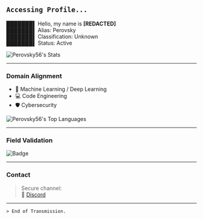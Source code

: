 ## `Accessing Profile...`

███████▌ Hello, my name is **[REDACTED]**  
███████▌ Alias: Perovsky  
███████▌ Classification: Unknown  
███████▌ Status: Active  

![Perovsky56's Stats](https://github-readme-stats.vercel.app/api?username=Perovsky56&theme=highcontrast&show_icons=true&hide_border=false&count_private=true)

---

### Domain Alignment

- 🧠 Machine Learning / Deep Learning
- 💻 Code Engineering  
- 🛡️ Cybersecurity  

![Perovsky56's Top Languages](https://github-readme-stats.vercel.app/api/top-langs/?username=Perovsky56&theme=highcontrast&show_icons=true&hide_border=false&layout=compact)

---

### Field Validation

<img src="https://tryhackme-badges.s3.amazonaws.com/Perovsky.png" alt="Badge" />

---

### Contact

> Secure channel:  
> 📧 [Discord](http://discordapp.com/users/186808872982413314)

---

`> End of Transmission.`
